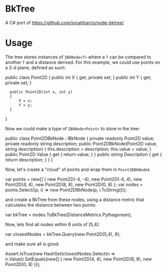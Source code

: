 # BkTree

A C# port of https://github.com/jonahharris/node-bktree/

Usage
===

The tree stores instances of `IBkNode<T>` where a `T` can be compared to another `T` and a distance derived. For this example, we could use points on a 2-d plane, defined as such:

  public class Point2D
  {
      public int X { get; private set; }
      public int Y { get; private set; }

      public Point2D(int x, int y)
      {
          X = x;
          Y = y;
      }
  }

Now we could make a type of `IBkNode<Point>` to store in the tree:

  public class Point2DBkNode : IBkNode<Point2D>
  {
      private readonly Point2D value;
      private readonly string description;
      public Point2DBkNode(Point2D value, string description)
      {
          this.description = description;
          this.value = value;
      }
      public Point2D Value
      {
          get
          {
              return value;
          }
      }
      public string Description
      {
          get
          {
              return description;
          }
      }
  }

Now, let's create a "cloud" of points and wrap them in `Point2DBkNode`s

  var points = new[]
  {
      new Point2D(-4, -4),
      new Point2D(-4, 4),
      new Point2D(4, 4),
      new Point2D(8, 8),
      new Point2D(0, 8)
  };
  var nodes = points.Select((p, i) => new Point2DBkNode(p, i.ToString()));

and create a BkTree from these nodes, using a distance metric that calculates the distance between two points:

  var bkTree = nodes.ToBkTree(DistanceMetrics.Pythagorean);

Now, lets find all nodes within 6 units of [5,4]:

  var closestNodes = bkTree.Query(new Point2D(5,4), 6);

and make sure all is good:

  Assert.IsTrue(new HashSet<Point2D>(closestNodes.Select(n => n.Value)).SetEquals(new[]
  {
      new Point2D(4, 4),
      new Point2D(8, 8),
      new Point2D(0, 8)
  }));
